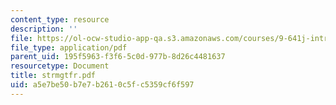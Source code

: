 ```yaml
---
content_type: resource
description: ''
file: https://ol-ocw-studio-app-qa.s3.amazonaws.com/courses/9-641j-introduction-to-neural-networks-spring-2005/a5e7be50b7e7b2610c5fc5359cf6f597_strmgtfr.pdf
file_type: application/pdf
parent_uid: 195f5963-f3f6-5c0d-977b-8d26c4481637
resourcetype: Document
title: strmgtfr.pdf
uid: a5e7be50-b7e7-b261-0c5f-c5359cf6f597
---
```

